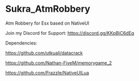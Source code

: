 # Sukra_AtmRobbery
Atm Robbery for Esx based on NativeUI

Join my Discord for Support:
https://discord.gg/KKpBjC6dEq

Dependencies:

https://github.com/utkuali/datacrack

https://github.com/Nathan-FiveM/memorygame_2

https://github.com/FrazzIe/NativeUILua

